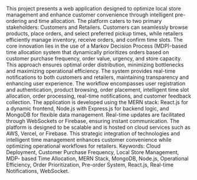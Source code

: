 This project presents a web application designed to optimize local store management and enhance customer convenience through intelligent pre-ordering and time allocation. The platform caters to two primary stakeholders: Customers and Retailers. Customers can seamlessly browse products, place orders, and select preferred pickup times, while retailers efficiently manage inventory, receive orders, and confirm time slots. The core innovation lies in the use of a Markov Decision Process (MDP)-based time allocation system that dynamically prioritizes orders based on customer purchase frequency, order value, urgency, and store capacity. This approach ensures optimal order distribution, minimizing bottlenecks and maximizing operational efficiency.
The system provides real-time notifications to both customers and retailers, maintaining transparency and enhancing user experience. The workflow encompasses user registration and authentication, product browsing, order placement, intelligent time slot allocation, order processing, real-time notifications, and customer feedback collection. The application is developed using the MERN stack: React.js for a dynamic frontend, Node.js with Express.js for backend logic, and MongoDB for flexible data management. Real-time updates are facilitated through WebSockets or Firebase, ensuring instant communication. The platform is designed to be scalable and is hosted on cloud services such as AWS, Vercel, or Firebase. This strategic integration of technologies and intelligent time management enhances customer convenience while optimizing operational workflows for retailers.
Keywords:
Cloud Deployment, Customer Purchase Frequency, Local Store Management, MDP- based Time Allocation, MERN Stack, MongoDB, Node.js, Operational Efficiency, Order Prioritization, Pre-order System, React.js, Real-time Notifications, WebSocket.
